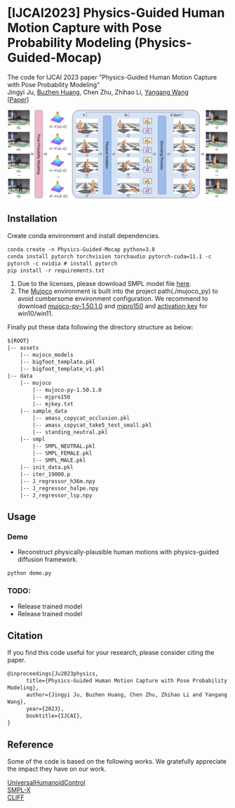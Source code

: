 # \[IJCAI2023\] Physics-Guided Human Motion Capture with Pose Probability Modeling (Physics-Guided-Mocap)

The code for IJCAI 2023 paper "Physics-Guided Human Motion Capture with Pose Probability Modeling"<br>
Jingyi Ju, [Buzhen Huang](http://www.buzhenhuang.com/), Chen Zhu, Zhihao Li, [Yangang Wang](https://www.yangangwang.com/#me)<br>
\[[Paper](https://www.yangangwang.com/papers/IJCAI2023/jyj23_pgh.pdf)\]<br>

![figure](/images/pipeline.jpg)




## Installation
Create conda environment and install dependencies.
```
conda create -n Physics-Guided-Mocap python=3.8
conda install pytorch torchvision torchaudio pytorch-cuda=11.1 -c pytorch -c nvidia # install pytorch
pip install -r requirements.txt
```

1. Due to the licenses, please download SMPL model file [here](http://smplify.is.tuebingen.mpg.de/).
2. The [Mujoco](https://github.com/openai/mujoco-py/releases) environment is built into the project path(./mujoco_py) to avoid cumbersome environment configuration. We recommend to download [mujoco-py-1.50.1.0](https://github.com/openai/mujoco-py/releases/tag/1.50.1.0) and [mjpro150](https://www.roboti.us/download.html) and [activation key](https://www.roboti.us/license.html) for win10/win11.




Finally put these data following the directory structure as below:
```
${ROOT}
|-- assets
    |-- mujoco_models
    |-- bigfoot_template.pkl
    |-- bigfoot_template_v1.pkl
|-- data
    |-- mujoco
        |-- mujoco-py-1.50.1.0
        |-- mjpro150
        |-- mjkey.txt
    |-- sample_data
        |-- amass_copycat_occlusion.pkl
        |-- amass_copycat_take5_test_small.pkl
        |-- standing_neutral.pkl
    |-- smpl
        |-- SMPL_NEUTRAL.pkl
        |-- SMPL_FEMALE.pkl
        |-- SMPL_MALE.pkl
    |-- init_data.pkl
    |-- iter_19000.p
    |-- J_regressor_h36m.npy
    |-- J_regressor_halpe.npy
    |-- J_regressor_lsp.npy
```



## Usage

### Demo
- Reconstruct physically-plausible human motions with physics-guided diffusion framework.

```
python demo.py
```



### TODO:
* Release trained model
* Release trained model




## Citation
If you find this code useful for your research, please consider citing the paper.
```
@inproceedings{Ju2023physics,
      title={Physics-Guided Human Motion Capture with Pose Probability Modeling}, 
      author={Jingyi Ju, Buzhen Huang, Chen Zhu, Zhihao Li and Yangang Wang},
      year={2023},
      booktitle={IJCAI},
}
```
## Reference
Some of the code is based on the following works. We gratefully appreciate the impact they have on our work.<br>

[UniversalHumanoidControl](https://github.com/ZhengyiLuo/UniversalHumanoidControl)<br>
[SMPL-X](https://github.com/vchoutas/smplify-x)<br>
[CLIFF](https://github.com/huawei-noah/noah-research/tree/master/CLIFF)<br>
